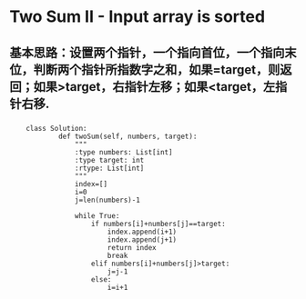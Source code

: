 Two Sum II - Input array is sorted
===================================

基本思路：设置两个指针，一个指向首位，一个指向末位，判断两个指针所指数字之和，如果=target，则返回；如果>target，右指针左移；如果<target，左指针右移.
-------------------------------------------------------------------------------------------------------------------------------

###  
        class Solution:
                def twoSum(self, numbers, target):
                    """
                    :type numbers: List[int]
                    :type target: int
                    :rtype: List[int]
                    """
                    index=[]
                    i=0
                    j=len(numbers)-1
        
                    while True:
                        if numbers[i]+numbers[j]==target:
                            index.append(i+1)
                            index.append(j+1)
                            return index
                            break
                        elif numbers[i]+numbers[j]>target:
                            j=j-1
                        else:
                            i=i+1
